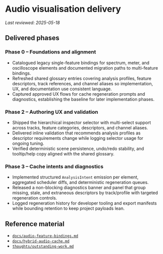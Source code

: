 # Audio visualisation delivery

_Last reviewed: 2025-05-18_

## Delivered phases

### Phase 0 – Foundations and alignment
- Catalogued legacy single-feature bindings for spectrum, meter, and oscilloscope elements and
  documented migration paths to multi-feature bindings.
- Refreshed shared glossary entries covering analysis profiles, feature descriptors, track references,
  and channel aliases so implementation, UX, and documentation use consistent language.
- Captured approved UX flows for cache regeneration prompts and diagnostics, establishing the baseline
  for later implementation phases.

### Phase 2 – Authoring UX and validation
- Shipped the hierarchical inspector selector with multi-select support across tracks, feature
  categories, descriptors, and channel aliases.
- Delivered inline validation that recommends analysis profiles as descriptor requirements change while
  logging selector usage for ongoing tuning.
- Verified deterministic scene persistence, undo/redo stability, and tooltip/help copy aligned with the
  shared glossary.

### Phase 3 – Cache intents and diagnostics
- Implemented structured `AnalysisIntent` emission per element, aggregated scheduler diffs, and
  deterministic regeneration queues.
- Released a non-blocking diagnostics banner and panel that group missing, stale, and extraneous
  descriptors by track/profile with targeted regeneration controls.
- Logged regeneration history for developer tooling and export manifests while bounding retention to
  keep project payloads lean.

## Reference material
- [`docs/audio-feature-bindings.md`](./audio-feature-bindings.md)
- [`docs/hybrid-audio-cache.md`](./hybrid-audio-cache.md)
- [`thoughts/outstanding-work.md`](../thoughts/outstanding-work.md)
